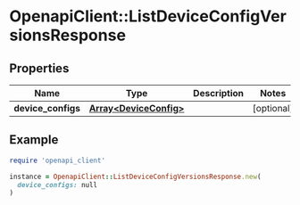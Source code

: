 # OpenapiClient::ListDeviceConfigVersionsResponse

## Properties

| Name | Type | Description | Notes |
| ---- | ---- | ----------- | ----- |
| **device_configs** | [**Array&lt;DeviceConfig&gt;**](DeviceConfig.md) |  | [optional] |

## Example

```ruby
require 'openapi_client'

instance = OpenapiClient::ListDeviceConfigVersionsResponse.new(
  device_configs: null
)
```

